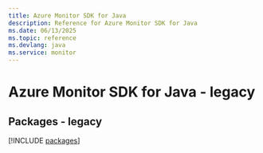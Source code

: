 ```yaml
---
title: Azure Monitor SDK for Java
description: Reference for Azure Monitor SDK for Java
ms.date: 06/13/2025
ms.topic: reference
ms.devlang: java
ms.service: monitor
---
```

# Azure Monitor SDK for Java - legacy
## Packages - legacy
[!INCLUDE [packages](monitor-index.md)]